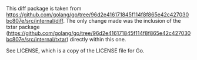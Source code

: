 This diff package is taken from https://github.com/golang/go/tree/96d2e416171845f114f8f865e42c427030bc807e/src/internal/diff.
The only change made was the inclusion of the txtar package (https://github.com/golang/go/tree/96d2e416171845f114f8f865e42c427030bc807e/src/internal/txtar) 
directly within this one.

See LICENSE, which is a copy of the LICENSE file for Go.
